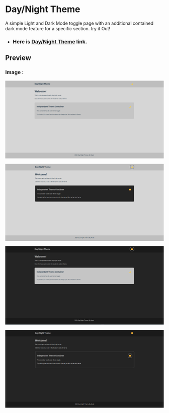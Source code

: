 # Day/Night Theme
A simple Light and Dark Mode toggle page with an additional contained dark mode feature for a specific section. try it Out!

- ### Here is [Day/Night Theme](https://telephonenumberformatter.netlify.app/) link.

## Preview

### Image :
<p align="center">
    <img src="./image/image.png" />
</p>
<p align="center">
    <img src="./image/image0.png" />
</p>
<p align="center">
    <img src="./image/image1.png" />
</p>
<p align="center">
    <img src="./image/image2.png" />
</p>
